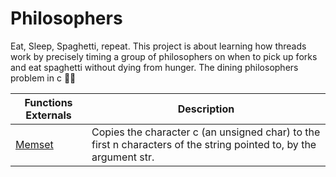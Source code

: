 # Philosophers
Eat, Sleep, Spaghetti, repeat. This project is about learning how threads work by precisely timing a group of philosophers on when to pick up forks and eat spaghetti without dying from hunger. The dining philosophers problem in c :person_white_hair:



<table>
 <thead>
        <th>
            Functions Externals
        </th>
        <th>
            Description
        </th>
 </thead>
 <tbody>
        <tr>
            <td><a href="https://www.youtube.com/watch?v=fqCJAVW9NLY">Memset</a></td>
            <td>Copies the character c (an unsigned char) to the first n characters of the string pointed to, by the argument str. </td>
        </tr>

